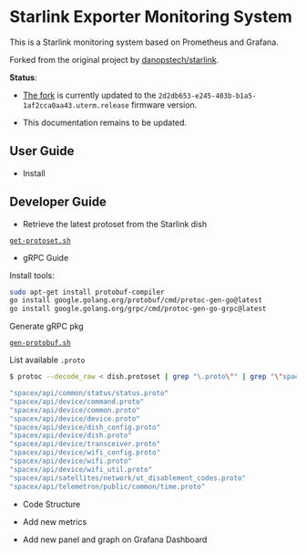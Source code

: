 # Starlink Exporter Monitoring System

This is a Starlink monitoring system based on Prometheus and Grafana. 

Forked from the original project by [danopstech/starlink](https://github.com/danopstech/starlink).

**Status**: 

* [The fork](https://github.com/clarkzjw/starlink_exporter) is currently updated to the `2d2db653-e245-403b-b1a5-1af2cca0aa43.uterm.release` firmware version.

* This documentation remains to be updated.

## User Guide

* Install

## Developer Guide

* Retrieve the latest protoset from the Starlink dish

[`get-protoset.sh`](../grpc/get-protoset.sh)

* gRPC Guide

Install tools:

```bash
sudo apt-get install protobuf-compiler
go install google.golang.org/protobuf/cmd/protoc-gen-go@latest
go install google.golang.org/grpc/cmd/protoc-gen-go-grpc@latest
```

Generate gRPC pkg

[`gen-protobuf.sh`](../grpc/gen-protobuf.sh)

List available `.proto`

```bash
$ protoc --decode_raw < dish.protoset | grep "\.proto\"" | grep "\"spacex" | awk '{print $2}' | sort | uniq

"spacex/api/common/status/status.proto"
"spacex/api/device/command.proto"
"spacex/api/device/common.proto"
"spacex/api/device/device.proto"
"spacex/api/device/dish_config.proto"
"spacex/api/device/dish.proto"
"spacex/api/device/transceiver.proto"
"spacex/api/device/wifi_config.proto"
"spacex/api/device/wifi.proto"
"spacex/api/device/wifi_util.proto"
"spacex/api/satellites/network/ut_disablement_codes.proto"
"spacex/api/telemetron/public/common/time.proto"
```

* Code Structure

* Add new metrics

* Add new panel and graph on Grafana Dashboard
